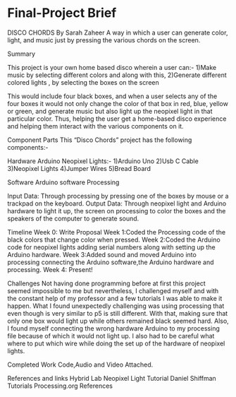 # Final-Project Brief 

DISCO CHORDS  By Sarah Zaheer
A way in which a user can generate color, light, and music just by pressing the various chords on the screen.

   Summary
   
This project is your own home based disco wherein a user can:-
1)Make music by selecting different colors and along with this,
2)Generate different colored lights
, by selecting the boxes on the screen

This would include four black boxes, and when a user selects any of the four boxes it would not only change the color of that box in red, blue, yellow or green, and generate music but also light up the neopixel light in that particular color. Thus, helping the user get a home-based disco experience and helping them interact with the various components on it.

Component Parts
This “Disco Chords” project has the following components:-

Hardware 
Arduino Neopixel Lights:-
1)Arduino Uno
2)Usb C Cable
3)Neopixel Lights
4)Jumper Wires
5)Bread Board

Software
Arduino software
Processing 

Input Data: Through processing by pressing one of the boxes by mouse or a trackpad on the keyboard.
Output Data: Through neopixel light and Arduino hardware to light it up, the screen on processing to color the boxes and the speakers of the computer to generate sound.


Timeline
Week 0: Write Proposal
Week 1:Coded the Processing code of the black colors that change color when pressed.
Week 2:Coded the Arduino code for neopixel lights adding serial numbers along with setting up the Arduino hardware. 
Week 3:Added sound and moved Arduino into processing connecting the Arduino software,the Arduino hardware and processing.
Week 4: Present!

Challenges
Not having done programming before at first this project seemed impossible to me but nevertheless, I challenged myself and with the constant help of my professor and a few tutorials I was able to make it happen.
What I found unexpectedly challenging was using processing that even though is very similar to p5 is still different. With that, making sure that only one box would light up while others remained black seemed hard.
Also, I found myself connecting the wrong hardware Arduino to my processing file because of which it would not light up.
I also had to be careful what where to put which wire while doing the set up of the hardware of neopixel lights.

Completed Work
Code,Audio and Video Attached.

References and links
Hybrid Lab Neopixel Light Tutorial
Daniel Shiffman Tutorials 
Processing.org References 


